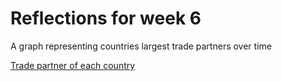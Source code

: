 # Reflections for week 6

 A graph representing countries largest trade partners over time

[Trade partner of each country](https://www.visualcapitalist.com/cp/biggest-trade-partner-of-each-country-1960-2020/)